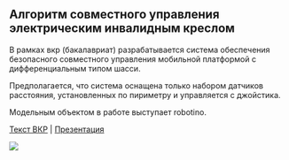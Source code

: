 ## Алгоритм совместного управления электрическим инвалидным креслом

В рамках вкр (бакалавриат) разрабатывается система обеспечения безопасного совместного управления мобильной платформой с дифференциальным типом шасси.

Предполагается, что система оснащена только набором датчиков расстояния, установленных по пириметру и управляется с джойстика.

Модельным объектом в работе выступает robotino.

[Текст ВКР](docs/PZ-DEMA-P3435.pdf) | [Презентация](docs/DEMA-P3435-VKR-L.pdf)

[![](http://img.youtube.com/vi/-H5UipXP7JQ/0.jpg)](http://www.youtube.com/watch?v=-H5UipXP7JQ "")
